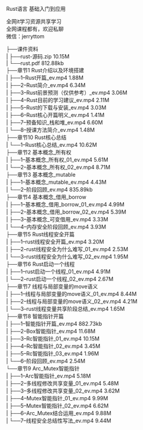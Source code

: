Rust语言 基础入门到应用

全网it学习资源共享学习<br>全网课程都有，欢迎私聊<br>微信：jerryttom<br>

├──课件资料<br> | ├──rust-源码.zip 10.15M<br> | └──rust.pdf 812.88kb<br> ├──章节1 Rust介绍以及环境搭建<br> | ├──1–Rust开篇_ev.mp4 1.88M<br> | ├──2–Rust简介_ev.mp4 6.34M<br> | ├──3–Rust前景预测（仅供参考）_ev.mp4 3.06M<br> | ├──4–Rust目前的学习建议_ev.mp4 2.11M<br> | ├──5–Rust的下载与安装_ev.mp4 3.03M<br> | ├──6–Rust核心开篇明义_ev.mp4 1.41M<br> | ├──7–预备知识_栈和堆_ev.mp4 6.60M<br> | └──8–授课方法简介_ev.mp4 1.48M<br> ├──章节10 Rust核心总结<br> | └──1–Rust核心总结_ev.mp4 10.62M<br> ├──章节2 基本概念_所有权<br> | ├──1–基本概念_所有权_01_ev.mp4 5.61M<br> | └──2–基本概念_所有权_02_ev.mp4 8.71M<br> ├──章节3 基本概念_mutable<br> | ├──1–基本概念_mutable_ev.mp4 4.43M<br> | └──2–阶段回顾_ev.mp4 835.89kb<br> ├──章节4 基本概念_借用_borrow<br> | ├──1–基本概念_借用_borrow_01_ev.mp4 4.99M<br> | ├──2–基本概念_借用_borrow_02_ev.mp4 5.39M<br> | ├──3–基本概念_可变借用_ev.mp4 3.33M<br> | └──4–内存安全阶段回顾_ev.mp4 3.93M<br> ├──章节5 Rust线程安全开篇<br> | ├──1–rust线程安全开篇_ev.mp4 3.20M<br> | ├──2–rust线程安全为什么难写_01_ev.mp4 2.53M<br> | └──3–rust线程安全为什么难写_02_ev.mp4 1.95M<br> ├──章节6 Rust启动一个线程<br> | ├──1–rust启动一个线程_01_ev.mp4 4.91M<br> | └──2–rust启动一个线程_02_ev.mp4 2.67M<br> ├──章节7 线程与局部变量的move语义<br> | ├──1–线程与局部变量的move语义_01_ev.mp4 8.44M<br> | ├──2–线程与局部变量的move语义_02_ev.mp4 4.21M<br> | └──3–rust线程变量共享阶段总结_ev.mp4 1.65M<br> ├──章节8 智能指针开篇<br> | ├──1–智能指针开篇_ev.mp4 882.73kb<br> | ├──2–Box智能指针_ev.mp4 11.68M<br> | ├──3–Rc智能指针_01_ev.mp4 10.15M<br> | ├──4–Rc智能指针_02_ev.mp4 3.45M<br> | ├──5–Rc智能指针_03_ev.mp4 1.96M<br> | └──6–阶段回顾_ev.mp4 2.54M<br> └──章节9 Arc_Mutex智能指针<br> | ├──1–Arc智能指针_ev.mp4 5.18M<br> | ├──2–多线程修改共享变量_01_ev.mp4 5.48M<br> | ├──3–多线程修改共享变量_02_ev.mp4 3.62M<br> | ├──4–Mutex智能指针_01_ev.mp4 9.99M<br> | ├──5–Mutex智能指针_02_ev.mp4 6.62M<br> | ├──6–Arc_Mutex结合运用_ev.mp4 9.88M<br> | └──7–线程安全总结性写法_ev.mp4 9.44M